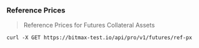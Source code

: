 ### Reference Prices

> Reference Prices for Futures Collateral Assets 

```shell
curl -X GET https://bitmax-test.io/api/pro/v1/futures/ref-px
```




